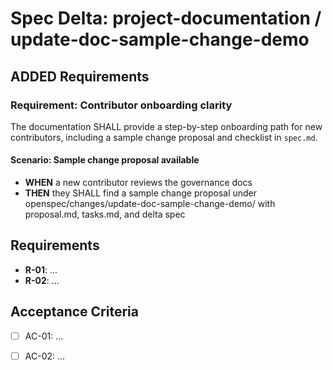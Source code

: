# Spec Delta: project-documentation / update-doc-sample-change-demo

## ADDED Requirements

### Requirement: Contributor onboarding clarity
The documentation SHALL provide a step-by-step onboarding path for new contributors, including a sample change proposal and checklist in `spec.md`.

#### Scenario: Sample change proposal available
- **WHEN** a new contributor reviews the governance docs
- **THEN** they SHALL find a sample change proposal under openspec/changes/update-doc-sample-change-demo/ with proposal.md, tasks.md, and delta spec

## Requirements

- **R-01**: ...
- **R-02**: ...


## Acceptance Criteria

- [ ] AC-01: ...
- [ ] AC-02: ...

